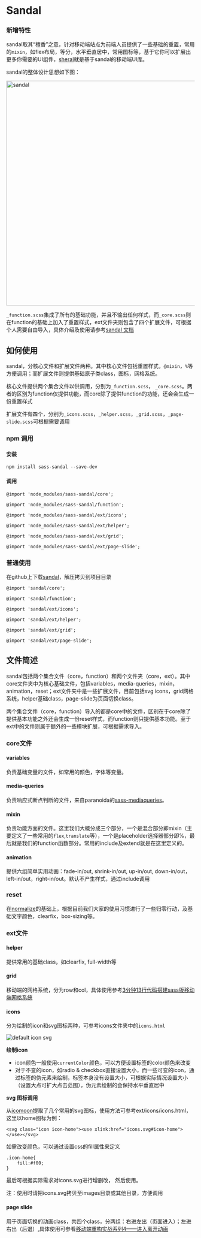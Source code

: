 # Sandal

### 新增特性


sandal取其“檀香”之意，针对移动端站点为前端人员提供了一些基础的重置，常用的`mixin`，如flex布局，等分，水平垂直居中，常用图标等，基于它你可以扩展出更多你需要的UI组件，[sheral](https://github.com/imweb/sheral)就是基于sandal的移动端UI库。

sandal的整体设计思想如下图：

<img src="http://7tszky.com1.z0.glb.clouddn.com/Fo_FAyG7ErQn1aJNiagpV98JhYp0" alt="sandal" width="600">

`_function.scss`集成了所有的基础功能，并且不输出任何样式，而`_core.scss`则在function的基础上加入了重置样式，ext文件夹则包含了四个扩展文件，可根据个人需要自由导入，具体介绍及使用请参考[sandal 文档](http://marvin1023.github.io/sandal/)

## 如何使用
sandal，分核心文件和扩展文件两种。其中核心文件包括重置样式，`@mixin`，`%`等方便调用；而扩展文件则提供基础原子类class，图标，网格系统。

核心文件提供两个集合文件以供调用，分别为`_function.scss`， `_core.scss`。两者的区别为function仅提供功能，而core除了提供function的功能，还会会生成一份重置样式

扩展文件有四个，分别为`_icons.scss`，`_helper.scss`，`_grid.scss`，`_page-slide.scss`可根据需要调用

### npm 调用

#### 安装

    npm install sass-sandal --save-dev

#### 调用

    @import 'node_modules/sass-sandal/core';

    @import 'node_modules/sass-sandal/function';

    @import 'node_modules/sass-sandal/ext/icons';

    @import 'node_modules/sass-sandal/ext/helper';

    @import 'node_modules/sass-sandal/ext/grid';

    @import 'node_modules/sass-sandal/ext/page-slide';

### 普通使用

在github上下载[sandal](https://github.com/marvin1023/sandal)，解压拷贝到项目目录

    @import 'sandal/core';

    @import 'sandal/function';

    @import 'sandal/ext/icons';

    @import 'sandal/ext/helper';

    @import 'sandal/ext/grid';

    @import 'sandal/ext/page-slide';


## 文件简述

sandal包括两个集合文件（core，function）和两个文件夹（core，ext）。其中core文件夹中为核心基础文件，包括variables，media-queries，mixin，animation，reset；ext文件夹中是一些扩展文件，目前包括svg icons，grid网格系统，helper基础class，page-slide为页面切换class。

两个集合文件（core，function）导入的都是core中的文件，区别在于core除了提供基本功能之外还会生成一份reset样式，而function则只提供基本功能。至于ext中的文件则属于额外的一些模块扩展，可根据需求导入。

### core文件

#### variables
负责基础变量的文件，如常用的颜色，字体等变量。

#### media-queries
负责响应式断点判断的文件，来自paranoida的[sass-mediaqueries](https://github.com/paranoida/sass-mediaqueries)。

#### mixin
负责功能方面的文件。这里我们大概分成三个部分，一个是混合部分即mixin（主要定义了一些常用的`flex`,`translate`等），一个是placeholder选择器部分即%，最后就是我们的function函数部分。常用的include及extend就是在这里定义的。

#### animation

提供六组简单实用动画：fade-in/out, shrink-in/out, up-in/out, down-in/out，left-in/out，right-in/out。默认不产生样式，通过include调用

### reset
在[normalize](http://necolas.github.io/normalize.css/)的基础上，根据目前我们大家的使用习惯进行了一些归零行动，及基础文字颜色，clearfix，box-sizing等。

### ext文件

#### helper

提供常用的基础class，如clearfix, full-width等

#### grid

移动端的网格系统，分为row和col，具体使用参考[3分钟13行代码搭建sass版移动端网格系统](http://imweb.io/topic/570b33f806f2400432c139b3)

#### icons

分为绘制的icon和svg图标两种，可参考icons文件夹中的`icons.html`

![default icon svg](http://marvin1023.github.io/sandal/images/svg-icons.png)

**绘制icon**

- icon颜色一般使用`currentColor`颜色，可以方便设置标签的color颜色来改变
- 对于不变的icon，如radio & checkbox直接设置大小，而一些可变的icon，通过标签的伪元素来绘制，标签本身没有设置大小，可根据实际情况设置大小（设置大点可扩大点击范围），伪元素绘制的会保持水平垂直居中

**svg 图标调用**

从[icomoon](https://icomoon.io/)提取了几个常用的svg图标，使用方法可参考ext/icons/icons.html，这里以home图标为例：

	<svg class="icon icon-home"><use xlink:href="icons.svg#icon-home"></use></svg>

如需改变颜色，可以通过设置css的fill属性来定义

	.icon-home{
		fill:#f00;
	}

最后可根据实际需求对icons.svg进行增删改， 然后使用。

注：使用时请把icons.svg拷贝至images目录或其他目录，方便调用

#### page slide

用于页面切换的动画class，共四个class，分两组：右进左出（页面进入）；左进右出（后退）,具体使用可参看[移动端重构实战系列4——进入离开动画](http://imweb.io/topic/577e7cf17c99347163ec0b16)



